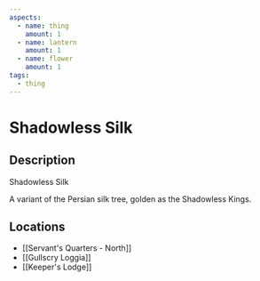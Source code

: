 ```yaml
---
aspects:
  - name: thing
    amount: 1
  - name: lantern
    amount: 1
  - name: flower
    amount: 1
tags:
  - thing
---
```


# Shadowless Silk

## Description
Shadowless Silk

A variant of the Persian silk tree, golden as the Shadowless Kings.
## Locations
- [[Servant's Quarters - North]]
- [[Gullscry Loggia]]
- [[Keeper's Lodge]]